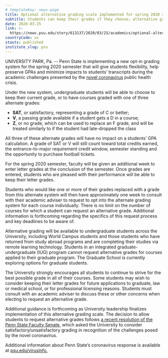 ```yaml
---
# templateKey: news-page
title: Optional alternative grading scale implemented for spring 2020 semester
subtitle: Students can keep their grades if they choose; alternative grades include Satisfactory, V and Z, and will not impact a student’s GPA
date: 2020-03-25
link: >-
  https://news.psu.edu/story/613137/2020/03/25/academics/optional-alternative-grading-scale-implemented-spring-2020
countryCode: us
stauts: published
institute_slug: psu
---
```

<div class="field field-name-body field-type-text-with-summary field-label-hidden">

<div class="field-items">

<div class="field-item even" property="content:encoded">
 
UNIVERSITY PARK, Pa. -- Penn State is implementing a new opt-in grading system for the spring 2020 semester that will give students flexibility, help preserve GPAs and minimize impacts to students’ transcripts during the academic challenges presented by the [novel coronavirus](https://sites.psu.edu/virusinfo/) public health crisis.

Under the new system, undergraduate students will be able to choose to keep their current grade, or to have courses graded with one of three alternate grades:

*   **SAT**, or satisfactory, representing a grade of C or better;
*   **V**, a passing grade available if a student gets a D in a course;
*   **Z**, or no grade, which can be used to replace an F grade, and will be treated similarly to if the student had late-dropped the class

All three of these alternate grades will have _no_ impact on a students’ GPA calculation. A grade of SAT or V will still count toward total credits earned, the entrance-to-major requirement credit window, semester standing and the opportunity to purchase football tickets.

For the spring 2020 semester, faculty will be given an additional week to enter letter grades at the conclusion of the semester. Once grades are entered, students who are pleased with their performance will be able to keep their letter grades.

Students who would like one or more of their grades replaced with a grade from this alternate system will then have approximately one week to consult with their academic adviser to request to opt into the alternate grading system for each course individually. There is no limit on the number of courses for which a student can request an alternative grade. Additional information is forthcoming regarding the specifics of this request process and key deadlines to be aware of.

Alternative grading will be available to undergraduate students across the University, including World Campus students and those students who have returned from study abroad programs and are completing their studies via remote learning technology. Students in an integrated graduate-undergraduate (IUG) program cannot request alternative grades for courses applied to their graduate program. The Graduate School is currently exploring options for graduate students.

The University strongly encourages all students to continue to strive for the best possible grade in all of their courses. Some students may wish to consider keeping their letter grades for future applications to graduate, law or medical school, or for professional licensing reasons. Students must consult with an academic adviser to discuss these or other concerns when electing to request an alternative grade.

Additional guidance is forthcoming as University leadership finalizes implementation of this alternative grading scale. The decision to allow students to request alternative grades follows [a recent resolution of the Penn State Faculty Senate](https://news.psu.edu/story/612111/2020/03/17/administration/senate-explores-satisfactoryunsatisfactory-grading-spring), which asked the University to consider satisfactory/unsatisfactory grading in recognition of the challenges posed by the novel coronavirus.

Additional information about Penn State’s coronavirus response is available at [psu.edu/virusinfo.](https://sites.psu.edu/virusinfo/)

</div>

</div>

</div>
